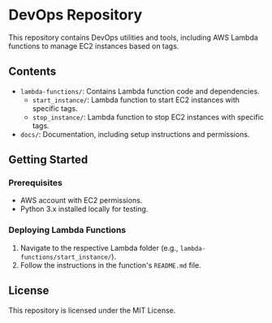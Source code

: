 
# DevOps Repository

This repository contains DevOps utilities and tools, including AWS Lambda functions to manage EC2 instances based on tags.

## Contents
- `lambda-functions/`: Contains Lambda function code and dependencies.
  - `start_instance/`: Lambda function to start EC2 instances with specific tags.
  - `stop_instance/`: Lambda function to stop EC2 instances with specific tags.
- `docs/`: Documentation, including setup instructions and permissions.

## Getting Started

### Prerequisites
- AWS account with EC2 permissions.
- Python 3.x installed locally for testing.

### Deploying Lambda Functions
1. Navigate to the respective Lambda folder (e.g., `lambda-functions/start_instance/`).
2. Follow the instructions in the function's `README.md` file.


## License
This repository is licensed under the MIT License.
